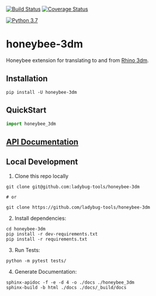 [![Build Status](https://travis-ci.org/ladybug-tools/honeybee-3dm.svg?branch=master)](https://travis-ci.org/ladybug-tools/honeybee-3dm)
[![Coverage Status](https://coveralls.io/repos/github/ladybug-tools/honeybee-3dm/badge.svg?branch=master)](https://coveralls.io/github/ladybug-tools/honeybee-3dm)

[![Python 3.7](https://img.shields.io/badge/python-3.7-blue.svg)](https://www.python.org/downloads/release/python-370/)

# honeybee-3dm

Honeybee extension for translating to and from [Rhino 3dm](https://www.rhino3d.com/).

## Installation

```console
pip install -U honeybee-3dm
```

## QuickStart

```python
import honeybee_3dm

```

## [API Documentation](http://ladybug-tools.github.io/honeybee-3dm/docs)

## Local Development

1. Clone this repo locally
```console
git clone git@github.com:ladybug-tools/honeybee-3dm

# or

git clone https://github.com/ladybug-tools/honeybee-3dm
```
2. Install dependencies:
```console
cd honeybee-3dm
pip install -r dev-requirements.txt
pip install -r requirements.txt
```

3. Run Tests:
```console
python -m pytest tests/
```

4. Generate Documentation:
```console
sphinx-apidoc -f -e -d 4 -o ./docs ./honeybee_3dm
sphinx-build -b html ./docs ./docs/_build/docs
```
